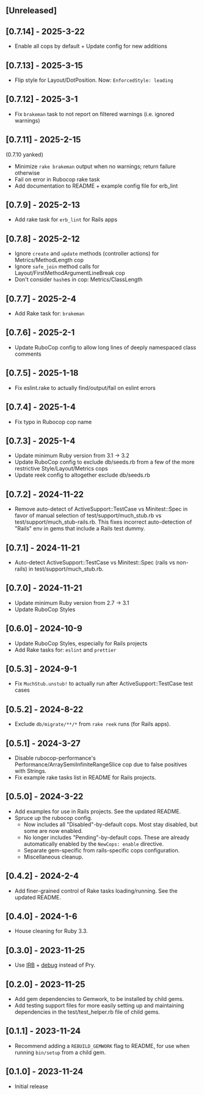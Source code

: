 ## [Unreleased]

## [0.7.14] - 2025-3-22

- Enable all cops by default + Update config for new additions

## [0.7.13] - 2025-3-15

- Flip style for Layout/DotPosition. Now: `EnforcedStyle: leading`

## [0.7.12] - 2025-3-1

- Fix `brakeman` task to not report on filtered warnings (i.e. ignored warnings)

## [0.7.11] - 2025-2-15
(0.7.10 yanked)

- Minimize `rake brakeman` output when no warnings; return failure otherwise
- Fail on error in Rubocop rake task
- Add documentation to README + example config file for erb_lint

## [0.7.9] - 2025-2-13

- Add rake task for `erb_lint` for Rails apps

## [0.7.8] - 2025-2-12

- Ignore `create` and `update` methods (controller actions) for Metrics/MethodLength cop
- Ignore `safe_join` method calls for Layout/FirstMethodArgumentLineBreak cop
- Don't consider `hash`es in cop: Metrics/ClassLength

## [0.7.7] - 2025-2-4

- Add Rake task for: `brakeman`

## [0.7.6] - 2025-2-1

- Update RuboCop config to allow long lines of deeply namespaced class comments

## [0.7.5] - 2025-1-18

- Fix eslint.rake to actually find/output/fail on eslint errors

## [0.7.4] - 2025-1-4

- Fix typo in Rubocop cop name

## [0.7.3] - 2025-1-4

- Update minimum Ruby version from 3.1 -> 3.2
- Update RuboCop config to exclude db/seeds.rb from a few of the more restrictive Style/Layout/Metrics cops
- Update reek config to altogether exclude db/seeds.rb

## [0.7.2] - 2024-11-22

- Remove auto-detect of ActiveSupport::TestCase vs Minitest::Spec in favor of manual selection of test/support/much_stub.rb vs test/support/much_stub-rails.rb. This fixes incorrect auto-detection of "Rails" env in gems that include a Rails test dummy.

## [0.7.1] - 2024-11-21

- Auto-detect ActiveSupport::TestCase vs Minitest::Spec (rails vs non-rails) in test/support/much_stub.rb.

## [0.7.0] - 2024-11-21

- Update minimum Ruby version from 2.7 -> 3.1
- Update RuboCop Styles

## [0.6.0] - 2024-10-9

- Update RuboCop Styles, especially for Rails projects
- Add Rake tasks for: `eslint` and `prettier`

## [0.5.3] - 2024-9-1

- Fix `MuchStub.unstub!` to actually run after ActiveSupport::TestCase test cases

## [0.5.2] - 2024-8-22

- Exclude `db/migrate/**/*` from `rake reek` runs (for Rails apps).

## [0.5.1] - 2024-3-27

- Disable rubocop-performance's Performance/ArraySemiInfiniteRangeSlice cop due to false positives with Strings.
- Fix example rake tasks list in README for Rails projects.

## [0.5.0] - 2024-3-22

- Add examples for use in Rails projects. See the updated README.
- Spruce up the rubocop config.
  - Now includes all "Disabled"-by-default cops. Most stay disabled, but some are now enabled.
  - No longer includes "Pending"-by-default cops. These are already automatically enabled by the `NewCops: enable` directive.
  - Separate gem-specific from rails-specific cops configuration.
  - Miscellaneous cleanup.

## [0.4.2] - 2024-2-4

- Add finer-grained control of Rake tasks loading/running. See the updated README.

## [0.4.0] - 2024-1-6

- House cleaning for Ruby 3.3.

## [0.3.0] - 2023-11-25

- Use [IRB](https://github.com/ruby/irb) + [debug](https://github.com/ruby/debug) instead of Pry.

## [0.2.0] - 2023-11-25

- Add gem dependencies to Gemwork, to be installed by child gems.
- Add testing support files for more easily setting up and maintaining dependencies in the test/test_helper.rb file of child gems.

## [0.1.1] - 2023-11-24

- Recommend adding a `REBUILD_GEMWORK` flag to README, for use when running `bin/setup` from a child gem.

## [0.1.0] - 2023-11-24

- Initial release
